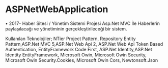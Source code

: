 # ASPNetWebApplication
•	2017- Haber Sitesi / Yönetim Sistemi Projesi
Asp.Net MVC İle Haberlerin paylaşılacağı ve yönetiminin gerçekleştirileceği bir sistem.

Kullanılan Teknolojiler; NTier Project Pattern, Repository Entity Pattern,ASP.Net MVC 5,ASP.Net Web Api 2, ASP.Net Web Api Token Based Authentication, EntityFramework Code First, ASP.Net Identity,ASP.Net Identity EntityFramework, Microsoft Owin, Microsoft Owin Security, Microsoft Owin Security.Cookies, Microsoft Owin Cors, Newtonsoft.Json


